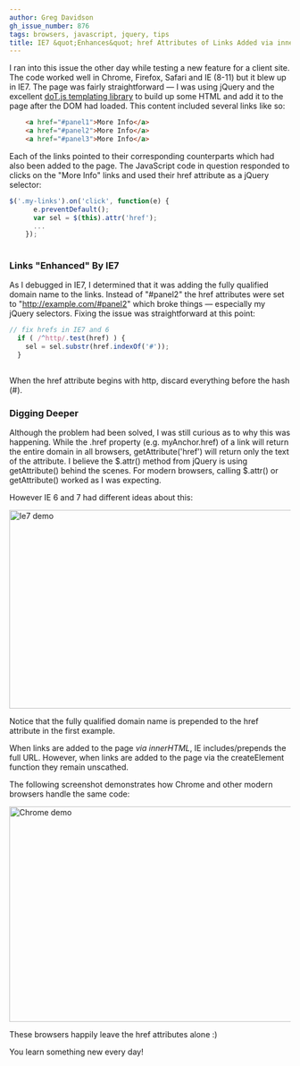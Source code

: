 ```yaml
---
author: Greg Davidson
gh_issue_number: 876
tags: browsers, javascript, jquery, tips
title: IE7 &quot;Enhances&quot; href Attributes of Links Added via innerHTML
---
```




I ran into this issue the other day while testing a new feature for a client site. The code worked well in Chrome, Firefox, Safari and IE (8-11) but it blew up in IE7. The page was fairly straightforward — I was using jQuery and the excellent [doT.js templating library](http://olado.github.io/doT/index.html) to build up some HTML and add it to the page after the DOM had loaded. This content included several links like so: 

```html
    <a href="#panel1">More Info</a>
    <a href="#panel2">More Info</a>
    <a href="#panel3">More Info</a>
```

Each of the links pointed to their corresponding counterparts which had also been added to the page. The JavaScript code in question responded to clicks on the "More Info" links and used their href attribute as a jQuery selector:

```js
$('.my-links').on('click', function(e) {
      e.preventDefault();
      var sel = $(this).attr('href');
      ...
    });
  
```

### Links "Enhanced" By IE7

As I debugged in IE7, I determined that it was adding the fully qualified domain name to the links. Instead of "#panel2" the href attributes were set to "http://example.com/#panel2" which broke things — especially my jQuery selectors. Fixing the issue was straightforward at this point:

```js
// fix hrefs in IE7 and 6
  if ( /^http/.test(href) ) {
    sel = sel.substr(href.indexOf('#'));
  } 
  
```

When the href attribute begins with http, discard everything before the hash (#).

### Digging Deeper

Although the problem had been solved, I was still curious as to why this was happening. While the .href property (e.g. myAnchor.href) of a link will return the entire domain in all browsers, getAttribute('href') will return only the text of the attribute. I believe the $.attr() method from jQuery is using getAttribute() behind the scenes. For modern browsers, calling $.attr() or getAttribute() worked as I was expecting.

However IE 6 and 7 had different ideas about this:

<img alt="Ie7 demo" border="0" height="355" src="/blog/2013/11/07/ie7-href-attributes-of-links-added-via/image-0.png" title="ie7-demo.png" width="550"/> 

Notice that the fully qualified domain name is prepended to the href attribute in the first example.

When links are added to the page *via innerHTML*, IE includes/prepends the full URL. However, when links are added to the page via the createElement function they remain unscathed.

The following screenshot demonstrates how Chrome and other modern browsers handle the same code:

<img alt="Chrome demo" border="0" height="385" src="/blog/2013/11/07/ie7-href-attributes-of-links-added-via/image-1.png" title="chrome-demo.png" width="550"/>

These browsers happily leave the href attributes alone :)

You learn something new every day!


